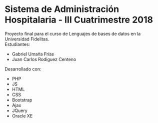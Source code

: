 # Sistema de Administración Hospitalaria - III Cuatrimestre 2018

Proyecto final para el curso de Lenguajes de bases de datos en la Universidad Fidelitas. <br/>
Estudiantes:
<ul>
	<li>Gabriel Umaña Frías</li>
	<li>Juan Carlos Rodiguez Centeno</li>
</ul>
Desarrollado con:
<ul>
	<li>PHP</li>
	<li>JS</li>
	<li>HTML</li>
	<li>CSS</li>
	<li>Bootstrap</li>
	<li>Ajax</li>
	<li>JQuery</li>
	<li>Oracle XE</li>
</ul>
